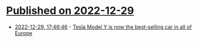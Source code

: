 # [Published on 2022-12-29](index.md)

* [2022-12-29, 17:46:46](https://news.ycombinator.com/item?id=34175454) - [Tesla Model Y is now the best-selling car in all of Europe](https://electrek.co/2022/12/29/tesla-model-y-is-now-the-best-selling-car-in-all-of-europe/)
